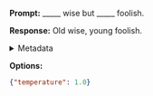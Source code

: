 **Prompt:**
_____ wise but _____ foolish.

**Response:**
Old wise, young foolish.

<details><summary>Metadata</summary>

- Duration: 726 ms
- Datetime: 2023-09-02T22:13:46.871400
- Model: gpt-3.5-turbo-0613

</details>

**Options:**
```json
{"temperature": 1.0}
```

